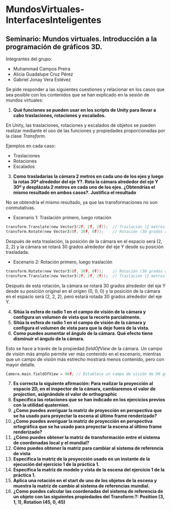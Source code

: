 # MundosVirtuales-InterfacesInteligentes
## Seminario: Mundos virtuales. Introducción a la programación de gráficos 3D.
Integrantes del grupo:
- Muhammad Campos Preira
- Alicia Guadalupe Cruz Pérez
- Gabriel Jonay Vera Estévez

Se pide responder a las siguientes cuestiones y relacionar en los casos que sea posible con los contenidos que se han explicado en la sesión de mundos virtuales:

1. **Qué funciones se pueden usar en los scripts de Unity para llevar a cabo traslaciones, rotaciones y escalados.**

En Unity, las traslaciones, rotaciones y escalados de objetos se pueden realizar mediante el uso de las funciones y propiedades proporcionadas por la clase *Transform*.

Ejemplos en cada caso:
  + Traslaciones
  + Rotaciones
  + Escalados

3. **Como trasladarías la cámara 2 metros en cada uno de los ejes y luego la rotas 30º alrededor del eje Y?. Rota la cámara alrededor del eje Y 30º y desplázala 2 metros en cada uno de los ejes. ¿Obtendrías el mismo resultado en ambos casos?. Justifica el resultado**

No se obtendría el mismo resultado, ya que las transformaciones no son conmutativas.
  + Escenario 1: Traslación primero, luego rotación
```C
transform.Translate(new Vector3(2f, 2f, 2f));  // Traslación (2 metros en cada eje)
transform.Rotate(new Vector3(0f, 30f, 0f));    // Rotación (30 grados alrededor del eje Y)
```
Después de esta traslación, la posición de la cámara en el espacio será (2, 2, 2) y la cámara se rotará 30 grados alrededor del eje Y desde su posición trasladada.

  + Escenario 2: Rotación primero, luego traslación
```C
transform.Rotate(new Vector3(0f, 30f, 0f));    // Rotación (30 grados alrededor del eje Y)
transform.Translate(new Vector3(2f, 2f, 2f));  // Traslación (2 metros en cada eje)
```
Después de esta rotación, la cámara se rotará 30 grados alrededor del eje Y desde su posición original en el origen (0, 0, 0) y la posición de la cámara en el espacio será (2, 2, 2), pero estará rotada 30 grados alrededor del eje Y.

4. **Sitúa la esfera de radio 1 en el campo de visión de la cámara y configura un volumen de vista que la recorte parcialmente.**
5. **Sitúa la esfera de radio 1 en el campo de visión de la cámara y configura el volumen de vista para que la deje fuera de la vista.**
6. **Como puedes aumentar el ángulo de la cámara. Qué efecto tiene disminuir el ángulo de la cámara.**

Esto se hace a través de la propiedad *fieldOfView* de la cámara. Un campo de visión más amplio permite ver más contenido en el escenario, mientras que un campo de visión más estrecho mostrará menos contenido, pero con mayor detalle.
```C
Camera.main.fieldOfView = 90f; // Establece un campo de visión de 90 grados
```

7. **Es correcta la siguiente afirmación: Para realizar la proyección al espacio 2D, en el inspector de la cámara, cambiaremos el valor de projection, asignándole el valor de orthographic**
8. **Especifica las rotaciones que se han indicado en los ejercicios previos con la utilidad quaternion.**
9. **¿Como puedes averiguar la matriz de proyección en perspectiva que se ha usado para proyectar la escena al último frame renderizado?**
10. **¿Como puedes averiguar la matriz de proyección en perspectiva ortográfica que se ha usado para proyectar la escena al último frame renderizado?**
11. **¿Cómo puedes obtener la matriz de transformación entre el sistema de coordenadas local y el mundial?**
12. **Cómo puedes obtener la matriz para cambiar al sistema de referencia de vista**
13. **Especifica la matriz de la proyección usado en un instante de la ejecución del ejercicio 1 de la práctica 1.**
14. **Especifica la matriz de modelo y vista de la escena del ejercicio 1 de la práctica 1.**
15. **Aplica una rotación en el start de uno de los objetos de la escena y muestra la matriz de cambio al sistema de referencias mundial.**
16. **¿Como puedes calcular las coordenadas del sistema de referencia de un objeto con las siguientes propiedades del Transform:?: 
Position (3, 1, 1), Rotation (45, 0, 45)**
